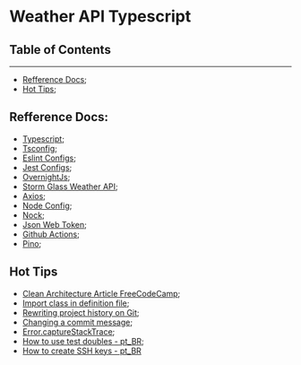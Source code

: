 # Weather API Typescript

## Table of Contents
---
- [Refference Docs](#refferencedocs);
- [Hot Tips](#hottips);

## Refference Docs:
- [Typescript]();
- [Tsconfig](https://www.typescriptlang.org/docs/handbook/tsconfig-json.html);
- [Eslint Configs](https://eslint.org/docs/user-guide/configuring/);
- [Jest Configs](https://jestjs.io/docs/configuration);
- [OvernightJs](https://github.com/seanpmaxwell/overnight);
- [Storm Glass Weather API](https://docs.stormglass.io/#/);
- [Axios](https://axios-http.com/docs/intro);
- [Node Config](https://github.com/lorenwest/node-config);
- [Nock](https://github.com/nock/nock);
- [Json Web Token](https://jwt.io/introduction);
- [Github Actions](https://docs.github.com/en/actions);
- [Pino](https://github.com/pinojs/pino);

## Hot Tips
- [Clean Architecture Article FreeCodeCamp](https://www.freecodecamp.org/news/a-quick-introduction-to-clean-architecture-990c014448d2/);
- [Import class in definition file](https://stackoverflow.com/questions/39040108/import-class-in-definition-file-d-ts/51114250#51114250);
- [Rewriting project history on Git](https://www.atlassian.com/git/tutorials/rewriting-history);
- [Changing a commit message](https://docs.github.com/en/github/committing-changes-to-your-project/creating-and-editing-commits/changing-a-commit-message);
- [Error.captureStackTrace](https://nodejs.org/api/errors.html#errors_error_capturestacktrace_targetobject_constructoropt);
- [How to use test doubles - pt_BR](https://leanpub.com/construindo-apis-testaveis-com-nodejs/read#leanpub-auto-test-doubles);
- [How to create SSH keys - pt_BR](https://tecdicas.com/como-criar-e-utilizar-chaves-ssh-no-windows-e-linux/)
